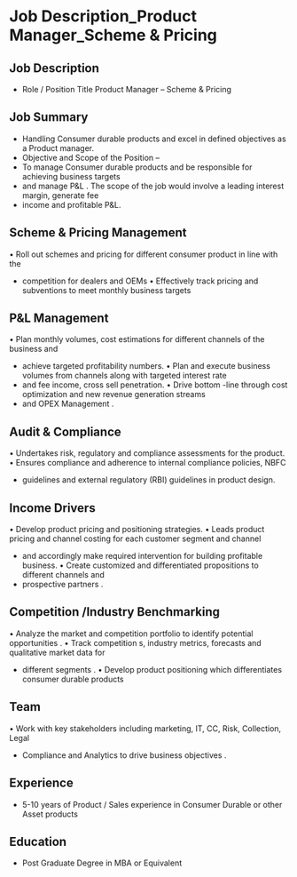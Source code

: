 # Job Description_Product Manager_Scheme & Pricing

## Job Description

* Role / Position Title  Product Manager  – Scheme & Pricing

## Job Summary

* Handling Consumer durable products and excel in defined objectives as a Product manager.
* Objective and Scope of the Position –
* To manage Consumer durable  products and be responsible for achieving business targets
* and manage P&L . The scope of the job would involve a leading  interest margin,  generate  fee
* income and profitable  P&L.

## Scheme & Pricing Management 

• Roll out schemes and pricing for different consumer product in line with the
* competition for dealers and OEMs
• Effectively track pricing and subventions to meet monthly business targets

## P&L Management

• Plan monthly volumes, cost estimations for different channels of  the business and
* achieve targeted profitability numbers.
• Plan and execute business volumes from channels  along with targeted interest rate
* and fee income, cross sell penetration.
• Drive bottom -line through cost optimization  and new revenue generation streams
* and OPEX Management .

## Audit & Compliance

• Undertakes risk, regulatory and compliance assessments for the product.
• Ensures compliance and adherence to internal compliance policies, NBFC
* guidelines and external regulatory (RBI) guidelines in product design.

## Income Drivers

• Develop product pricing and positioning strategies.
• Leads product pricing and channel costing for each customer segment and channel
* and accordingly make required intervention for building profitable business.
• Create customized and differentiated propositions to different channels and
* prospective partners .

## Competition /Industry  Benchmarking

• Analyze the market  and competition portfolio to identify potential opportunities .
• Track competition s, industry metrics, forecasts and qualitative market data for
* different segments .
• Develop product positioning which differentiates consumer durable  products

## Team

• Work with key stakeholders including marketing, IT, CC, Risk, Collection, Legal
* Compliance and Analytics  to drive business objectives .

## Experience

* 5-10 years of Product / Sales experience in Consumer Durable or other Asset products

## Education

* Post Graduate Degree in MBA or Equivalent
